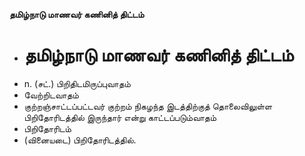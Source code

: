 **தமிழ்நாடு மாணவர் கணினித் திட்டம்**
- # தமிழ்நாடு மாணவர் கணினித் திட்டம்
- n. (சட்.) பிறிதிடமிருப்புவாதம்
- வேற்றிடவாதம்
- குற்றஞ்சாட்டப்பட்டவர் குற்றம் நிகழந்த இடத்திற்குத் தொலைவிலுள்ள பிறிதோரிடத்தில் இருந்தார் என்று காட்டப்படும்வாதம்
- பிறிதோரிடம்
- (வினையடை) பிறிதோரிடத்தில்.

